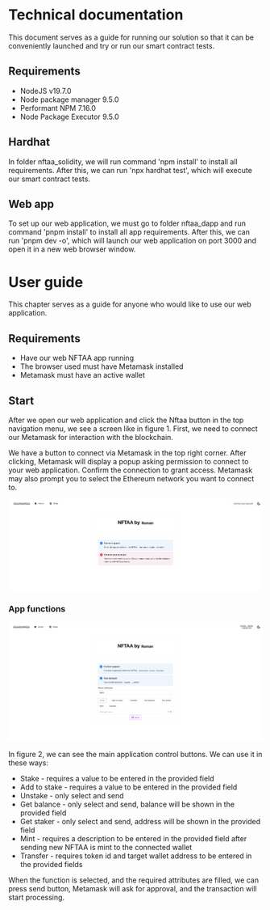 # Technical documentation

This document serves as a guide for running our solution so that it can be conveniently launched and try or run our smart contract tests.

## Requirements
- NodeJS v19.7.0
- Node package manager 9.5.0
- Performant NPM 7.16.0
- Node Package Executor 9.5.0

## Hardhat
In folder nftaa_solidity, we will run command 'npm install' to install all requirements. After this, we can run 'npx hardhat test', which will execute our smart contract tests.

## Web app
To set up our web application, we must go to folder nftaa_dapp and run command 'pnpm install' to install all app requirements. After this, we can run 'pnpm dev -o', which will launch our web application on port 3000 and open it in a new web browser window.

# User guide

This chapter serves as a guide for anyone who would like to use our web application.

## Requirements

- Have our web NFTAA app running
- The browser used must have Metamask installed
- Metamask must have an active wallet

## Start
After we open our web application and click the Nftaa button in the top navigation menu, we see a screen like in figure 1. First, we need to connect our Metamask for interaction with the blockchain.

We have a button to connect via Metamask in the top right corner. After clicking, Metamask will display a popup asking permission to connect to your web application. Confirm the connection to grant access. Metamask may also prompt you to select the Ethereum network you want to connect to.

![NFTAA web dapp before wallet connect](images/nftaa_dapp_1.png)

### App functions

![NFTAA web dapp after wallet connect](images/nftaa_dapp_2.png)

In figure 2, we can see the main application control buttons. We can use it in these ways:
- Stake - requires a value to be entered in the  provided field
- Add to stake - requires a value to be entered in the  provided field
- Unstake - only select and send
- Get balance - only select and send, balance will be shown in the provided field
- Get staker - only select and send, address will be shown in the provided field
- Mint - requires a description to be entered in the  provided field after sending new NFTAA is mint to the connected wallet
- Transfer - requires token id and target wallet address to be entered in the  provided fields

When the function is selected, and the required attributes are filled, we can press send button, Metamask will ask for approval, and the transaction will start processing.